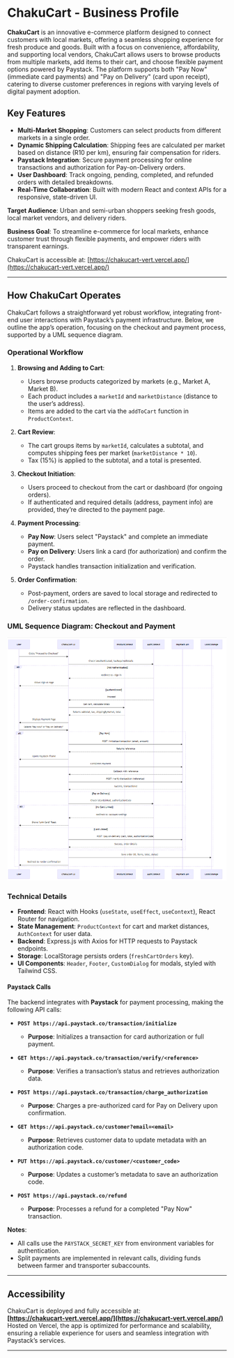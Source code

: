 # ChakuCart - Business Profile

**ChakuCart** is an innovative e-commerce platform designed to connect customers with local markets, offering a seamless shopping experience for fresh produce and goods. Built with a focus on convenience, affordability, and supporting local vendors, ChakuCart allows users to browse products from multiple markets, add items to their cart, and choose flexible payment options powered by Paystack. The platform supports both "Pay Now" (immediate card payments) and "Pay on Delivery" (card upon receipt), catering to diverse customer preferences in regions with varying levels of digital payment adoption.

## Key Features
- **Multi-Market Shopping**: Customers can select products from different markets in a single order.
- **Dynamic Shipping Calculation**: Shipping fees are calculated per market based on distance (R10 per km), ensuring fair compensation for riders.
- **Paystack Integration**: Secure payment processing for online transactions and authorization for Pay-on-Delivery orders.
- **User Dashboard**: Track ongoing, pending, completed, and refunded orders with detailed breakdowns.
- **Real-Time Collaboration**: Built with modern React and context APIs for a responsive, state-driven UI.

**Target Audience**: Urban and semi-urban shoppers seeking fresh goods, local market vendors, and delivery riders.

**Business Goal**: To streamline e-commerce for local markets, enhance customer trust through flexible payments, and empower riders with transparent earnings.

ChakuCart is accessible at: [https://chakucart-vert.vercel.app/](https://chakucart-vert.vercel.app/)

---

## How ChakuCart Operates

ChakuCart follows a straightforward yet robust workflow, integrating front-end user interactions with Paystack’s payment infrastructure. Below, we outline the app’s operation, focusing on the checkout and payment process, supported by a UML sequence diagram.

### Operational Workflow
1. **Browsing and Adding to Cart**:
   - Users browse products categorized by markets (e.g., Market A, Market B).
   - Each product includes a `marketId` and `marketDistance` (distance to the user’s address).
   - Items are added to the cart via the `addToCart` function in `ProductContext`.

2. **Cart Review**:
   - The cart groups items by `marketId`, calculates a subtotal, and computes shipping fees per market (`marketDistance * 10`).
   - Tax (15%) is applied to the subtotal, and a total is presented.

3. **Checkout Initiation**:
   - Users proceed to checkout from the cart or dashboard (for ongoing orders).
   - If authenticated and required details (address, payment info) are provided, they’re directed to the payment page.

4. **Payment Processing**:
   - **Pay Now**: Users select "Paystack" and complete an immediate payment.
   - **Pay on Delivery**: Users link a card (for authorization) and confirm the order.
   - Paystack handles transaction initialization and verification.

5. **Order Confirmation**:
   - Post-payment, orders are saved to local storage and redirected to `/order-confirmation`.
   - Delivery status updates are reflected in the dashboard.

### UML Sequence Diagram: Checkout and Payment

![Checkout and Payment Sequence Diagram](./src/assets/diagrams/sequence-diagram.png)

### Technical Details
- **Frontend**: React with Hooks (`useState`, `useEffect`, `useContext`), React Router for navigation.
- **State Management**: `ProductContext` for cart and market distances, `AuthContext` for user data.
- **Backend**: Express.js with Axios for HTTP requests to Paystack endpoints.
- **Storage**: LocalStorage persists orders (`freshCartOrders` key).
- **UI Components**: `Header`, `Footer`, `CustomDialog` for modals, styled with Tailwind CSS.

#### Paystack Calls
The backend integrates with **Paystack** for payment processing, making the following API calls:

- **`POST https://api.paystack.co/transaction/initialize`**  
  - **Purpose**: Initializes a transaction for card authorization or full payment.  

- **`GET https://api.paystack.co/transaction/verify/<reference>`**  
  - **Purpose**: Verifies a transaction’s status and retrieves authorization data.  

- **`POST https://api.paystack.co/transaction/charge_authorization`**  
  - **Purpose**: Charges a pre-authorized card for Pay on Delivery upon confirmation.  

- **`GET https://api.paystack.co/customer?email=<email>`**  
  - **Purpose**: Retrieves customer data to update metadata with an authorization code.  

- **`PUT https://api.paystack.co/customer/<customer_code>`**  
  - **Purpose**: Updates a customer’s metadata to save an authorization code.  

- **`POST https://api.paystack.co/refund`**  
  - **Purpose**: Processes a refund for a completed "Pay Now" transaction.  

**Notes**:  
- All calls use the `PAYSTACK_SECRET_KEY` from environment variables for authentication.  
- Split payments are implemented in relevant calls, dividing funds between farmer and transporter subaccounts.

---

## Accessibility

ChakuCart is deployed and fully accessible at:  
**[https://chakucart-vert.vercel.app/](https://chakucart-vert.vercel.app/)**  
Hosted on Vercel, the app is optimized for performance and scalability, ensuring a reliable experience for users and seamless integration with Paystack’s services.

---

